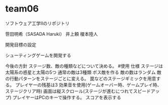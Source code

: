 # team06
ソフトウェア工学Ⅱのリポジトリ

笹田明希（SASADA Haruki）
井上頼
榎本陸人

開発目標の設定

シューティングゲームを開発する

今後の方針
ステージ数、敵の種類などについて決める。
#使用
仕様
ステージは太陽系の惑星と太陽の5つ
通常の敵は3種類
ボス敵を作る
敵の数はランダム
敵の行動パターンをステージごとに変える。
罠などのステージギミックを用意する。
プレイヤーの残基は3
効果音を使用(ゲームオーバー時、ゲームプレイ時、ステージクリア時)
画面は縦スクロール(ステージが進むにつれてスピードアップ)
プレイヤーはPCのキーで操作する。
スコアを表示する



